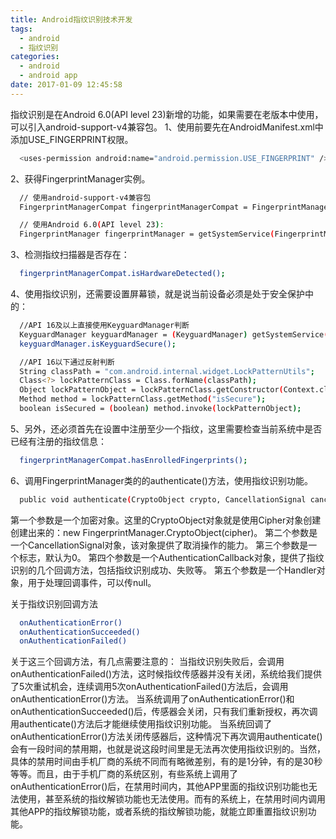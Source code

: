 ```yaml
---
title: Android指纹识别技术开发
tags:
  - android
  - 指纹识别
categories:
  - android
  - android app
date: 2017-01-09 12:45:58
---
```


指纹识别是在Android 6.0(API level 23)新增的功能，如果需要在老版本中使用，可以引入android-support-v4兼容包。
1、使用前要先在AndroidManifest.xml中添加USE_FINGERPRINT权限。
``` bash
  <uses-permission android:name="android.permission.USE_FINGERPRINT" />
```

2、获得FingerprintManager实例。
``` bash
  // 使用android-support-v4兼容包
  FingerprintManagerCompat fingerprintManagerCompat = FingerprintManagerCompat.from(this);

  // 使用Android 6.0(API level 23):
  FingerprintManager fingerprintManager = getSystemService(FingerprintManager.class);
```

3、检测指纹扫描器是否存在：
``` bash
  fingerprintManagerCompat.isHardwareDetected();
```

4、使用指纹识别，还需要设置屏幕锁，就是说当前设备必须是处于安全保护中的：
``` bash
  //API 16及以上直接使用KeyguardManager判断
  KeyguardManager keyguardManager = (KeyguardManager) getSystemService(KeyguardManager.class);
  keyguardManager.isKeyguardSecure();

  //API 16以下通过反射判断
  String classPath = "com.android.internal.widget.LockPatternUtils";
  Class<?> lockPatternClass = Class.forName(classPath);
  Object lockPatternObject = lockPatternClass.getConstructor(Context.class).newInstance(getApplicationContext());
  Method method = lockPatternClass.getMethod("isSecure");
  boolean isSecured = (boolean) method.invoke(lockPatternObject);
```

5、另外，还必须首先在设置中注册至少一个指纹，这里需要检查当前系统中是否已经有注册的指纹信息：
``` bash
  fingerprintManagerCompat.hasEnrolledFingerprints();
```

6、调用FingerprintManager类的的authenticate()方法，使用指纹识别功能。
``` bash
  public void authenticate(CryptoObject crypto, CancellationSignal cancel, int flags, AuthenticationCallback callback, Handler handler)
```
第一个参数是一个加密对象。这里的CryptoObject对象就是使用Cipher对象创建创建出来的：new FingerprintManager.CryptoObject(cipher)。
第二个参数是一个CancellationSignal对象，该对象提供了取消操作的能力。
第三个参数是一个标志，默认为0。
第四个参数是一个AuthenticationCallback对象，提供了指纹识别的几个回调方法，包括指纹识别成功、失败等。
第五个参数是一个Handler对象，用于处理回调事件，可以传null。

关于指纹识别回调方法
``` bash
  onAuthenticationError()
  onAuthenticationSucceeded()
  onAuthenticationFailed()
```
关于这三个回调方法，有几点需要注意的：
当指纹识别失败后，会调用onAuthenticationFailed()方法，这时候指纹传感器并没有关闭，系统给我们提供了5次重试机会，连续调用5次onAuthenticationFailed()方法后，会调用onAuthenticationError()方法。
当系统调用了onAuthenticationError()和onAuthenticationSucceeded()后，传感器会关闭，只有我们重新授权，再次调用authenticate()方法后才能继续使用指纹识别功能。
当系统回调了onAuthenticationError()方法关闭传感器后，这种情况下再次调用authenticate()会有一段时间的禁用期，也就是说这段时间里是无法再次使用指纹识别的。当然，具体的禁用时间由手机厂商的系统不同而有略微差别，有的是1分钟，有的是30秒等等。而且，由于手机厂商的系统区别，有些系统上调用了onAuthenticationError()后，在禁用时间内，其他APP里面的指纹识别功能也无法使用，甚至系统的指纹解锁功能也无法使用。而有的系统上，在禁用时间内调用其他APP的指纹解锁功能，或者系统的指纹解锁功能，就能立即重置指纹识别功能。
